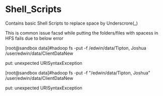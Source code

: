 # Shell_Scripts

Contains basic Shell Scripts to replace space by Underscrore(_)

This is common issue facsd while putting the folders/files with spacess in HFS fails due to below error

[root@sandbox data]#hadoop fs -put -f /edwin/data/Tipton, Joshua  /user/edwin/data/ClientDataNew

put: unexpected URISyntaxException


[root@sandbox data]#hadoop fs -put -f "/edwin/data/Tipton, Joshua"  /user/edwin/data/ClientDataNew

put: unexpected URISyntaxException
